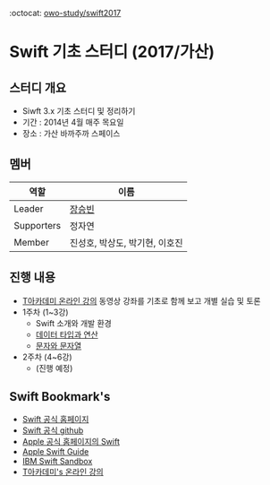 :octocat: [owo-study/swift2017](https://github.com/owo-study/swift2017)
# Swift 기초 스터디 (2017/가산)

## 스터디 개요
- Siwft 3.x 기초 스터디 및 정리하기
- 기간 : 2014년 4월 매주 목요일
- 장소 : 가산 바까주까 스페이스

## 멤버
 역할 | 이름
 --- | ---
 Leader | [장승빈](http://sbsoft.kr)
 Supporters | 정자연
 Member | 진성호, 박상도, 박기현, 이호진

## 진행 내용
- [T아카데미 온라인 강의](https://tacademy.sktechx.com/live/player/listOnline.action) 동영상 강좌를 기초로 함께 보고 개별 실습 및 토론
- 1주차 (1~3강)
  - Swift 소개와 개발 환경
  - [데이터 타입과 연산](./variable.md)
  - [문자와 문자열](./string.md)
- 2주차 (4~6강)
  - (진행 예정)

## Swift Bookmark's
- [Swift 공식 홈페이지](https://swift.org/)
- [Swift 공식 github](https://github.com/apple/swift-evolution)
- [Apple 공식 홈페이지의 Swift](https://developer.apple.com/swift/resources/)
- [Apple Swift Guide](https://developer.apple.com/library/content/documentation/Swift/Conceptual/Swift_Programming_Language/index.html)
- [IBM Swift Sandbox](https://swift.sandbox.bluemix.net)
- [T아카데미's 온라인 강의](https://tacademy.sktechx.com/live/player/listOnline.action)
